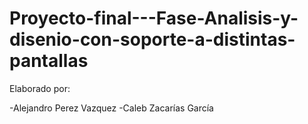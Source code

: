﻿# Proyecto-final---Fase-Analisis-y-disenio-con-soporte-a-distintas-pantallas
Elaborado por:

-Alejandro Perez Vazquez
-Caleb Zacarías García



